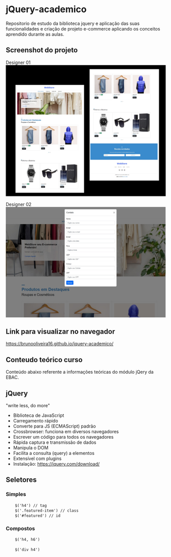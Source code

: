# jQuery-academico
Repositorio de estudo da biblioteca jquery e aplicação das suas funcionalidades e criação de projeto e-commerce aplicando os conceitos aprendido durante as aulas.

## Screenshot do projeto

Designer 01
![Screenshot](./assets/images/Screenshot.jpg)

Designer 02
![Screenshot](./assets/images/Screenshot-01.jpg)
## Link para visualizar no navegador

https://brunooliveira16.github.io/jquery-academico/


## Conteudo teórico curso
Conteúdo abaixo referente a informações teóricas do módulo jQery da EBAC.
## jQuery
"write less, do more"

- Biblioteca de JavaScript
- Carregamento rápido
- Converte para JS (ECMAScript) padrão 
- Crossbrowser: funciona em diversos navegadores
- Escrever um código para todos os navegadores
- Rápida captura e transmissão de dados 
- Manipula o DOM
- Facilita a consulta (query) a elementos
- Extensível com plugins
- Instalação: https://jquery.com/download/

## Seletores
### Simples
```
    $('h4') // tag
    $('.featured-item') // class
    $('#featured') // id
```

### Compostos 
```
    $('h4, h6')

    $('div h4')

```